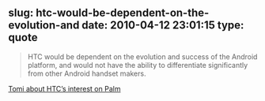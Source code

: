 slug: htc-would-be-dependent-on-the-evolution-and
date: 2010-04-12 23:01:15
type: quote
---

> HTC would be dependent on the evolution and success of the Android platform, and would not have the ability to differentiate significantly from other Android handset makers.

[Tomi about HTC’s interest on Palm](http://communities-dominate.blogs.com/brands/2010/04/reading-your-palm-who-should-buy-the-smartphone-manufacturer.html)
